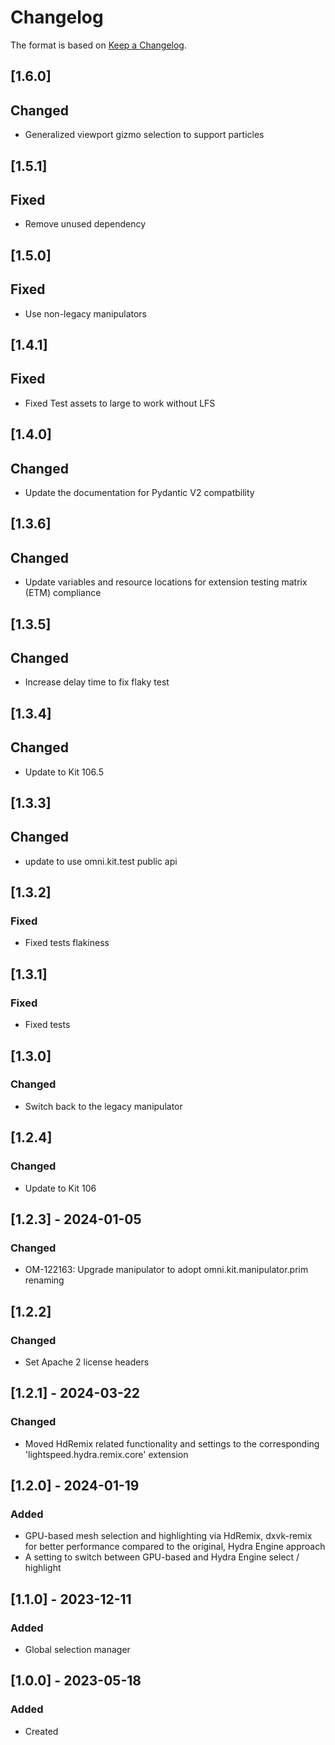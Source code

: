 ﻿# Changelog
The format is based on [Keep a Changelog](https://keepachangelog.com/en/1.0.0/).

## [1.6.0]
## Changed
- Generalized viewport gizmo selection to support particles

## [1.5.1]
## Fixed
- Remove unused dependency

## [1.5.0]
## Fixed
- Use non-legacy manipulators

## [1.4.1]
## Fixed
- Fixed Test assets to large to work without LFS

## [1.4.0]
## Changed
- Update the documentation for Pydantic V2 compatbility

## [1.3.6]
## Changed
- Update variables and resource locations for extension testing matrix (ETM) compliance

## [1.3.5]
## Changed
- Increase delay time to fix flaky test

## [1.3.4]
## Changed
- Update to Kit 106.5

## [1.3.3]
## Changed
- update to use omni.kit.test public api

## [1.3.2]
### Fixed
- Fixed tests flakiness

## [1.3.1]
### Fixed
- Fixed tests

## [1.3.0]
### Changed
- Switch back to the legacy manipulator

## [1.2.4]
### Changed
- Update to Kit 106

## [1.2.3] - 2024-01-05
### Changed
- OM-122163: Upgrade manipulator to adopt omni.kit.manipulator.prim renaming

## [1.2.2]
### Changed
- Set Apache 2 license headers

## [1.2.1] - 2024-03-22
### Changed
- Moved HdRemix related functionality and settings to the corresponding 'lightspeed.hydra.remix.core' extension

## [1.2.0] - 2024-01-19
### Added
- GPU-based mesh selection and highlighting via HdRemix, dxvk-remix
  for better performance compared to the original, Hydra Engine approach
- A setting to switch between GPU-based and Hydra Engine select / highlight

## [1.1.0] - 2023-12-11
### Added
- Global selection manager

## [1.0.0] - 2023-05-18
### Added
- Created
